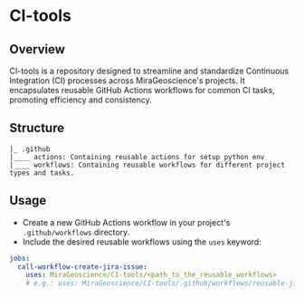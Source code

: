 # CI-tools

## Overview

CI-tools is a repository designed to streamline and standardize Continuous Integration (CI) processes across MiraGeoscience's projects. It encapsulates reusable GitHub Actions workflows for common CI tasks, promoting efficiency and consistency.

## Structure

```
|_ .github
|____ actions: Containing reusable actions for setup python env
|____ workflows: Containing reusable workflows for different project types and tasks.
```

## Usage

- Create a new GitHub Actions workflow in your project's `.github/workflows` directory.
- Include the desired reusable workflows using the `uses` keyword:
```yaml
jobs:
  call-workflow-create-jira-issue:
    uses: MiraGeoscience/CI-tools/<path_to_the_reusable_workflows> 
    # e.g.: uses: MiraGeoscience/CI-tools/.github/workflows/reusable-jira-issue_to_jira.yml
```
